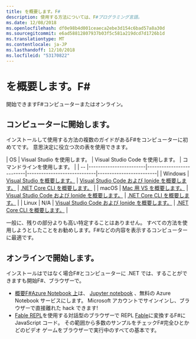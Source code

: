 ```yaml
---
title: を概要します。F#
description: 使用する方法については、F#プログラミング言語。
ms.date: 12/08/2018
ms.openlocfilehash: df0e98b4d001ceaeca2ebe3d154c6bad57a8a30d
ms.sourcegitcommit: e6ad58812807937b03f5c581a219dcd7d1726b1d
ms.translationtype: MT
ms.contentlocale: ja-JP
ms.lasthandoff: 12/10/2018
ms.locfileid: "53170822"
---
```

# <a name="get-started-with-f"></a>を概要します。F# #

開始できますF#コンピューターまたはオンライン。

## <a name="get-started-on-your-machine"></a>コンピューターに開始します。

インストールして使用する方法の複数のガイドがあるF#をコンピューターに初めてです。  意思決定に役立つ次の表を使用できます。

| OS | Visual Studio を使用します。 | Visual Studio Code を使用します。 | コマンドラインを使用します。 |
| -- |------------------------|--------------------------|-----------------------------|-------------------------|
| Windows | [Visual Studio を概要します。](get-started-visual-studio.md) | [Visual Studio Code および Ionide を概要します。](get-started-vscode.md) | [.NET Core CLI を概要します。](get-started-command-line.md) |
| macOS | [Mac 用 VS を概要します。](get-started-with-visual-studio-for-mac.md) | [Visual Studio Code および Ionide を概要します。](get-started-vscode.md) | [.NET Core CLI を概要します。](get-started-command-line.md) |
| Linux | N/A | [Visual Studio Code および Ionide を概要します。](get-started-vscode.md) | [.NET Core CLI を概要します。](get-started-command-line.md) |

一般に、残りの部分よりも高い特定することはありません。 すべての方法を使用しようとしたことをお勧めします。F#などの内容を表示するコンピューターに最適です。

## <a name="get-started-online"></a>オンラインで開始します。

インストールはではなく場合F#とコンピューターに .NET では、することができますも開始F#、ブラウザーで。

* [概要F#Azure Notebook 上](https://notebooks.azure.com/Microsoft/projects/2018-Intro-FSharp/html/Introduction%20to%20FSharp.ipynb)は、 [Jupyter notebook](https://jupyter.org/) 、無料の Azure Notebook サービスにします。 Microsoft アカウントでサインインし、ブラウザーで直接離れた hack できます!
* [Fable REPL](https://fable.io/repl/)を使用する対話型のブラウザーで REPL [Fable](https://fable.io/)に変換するF#に JavaScript コード。 その範囲から多数のサンプルをチェックF#完全ひとかどのビデオ ゲームをブラウザーで実行中のすべての基本です。
